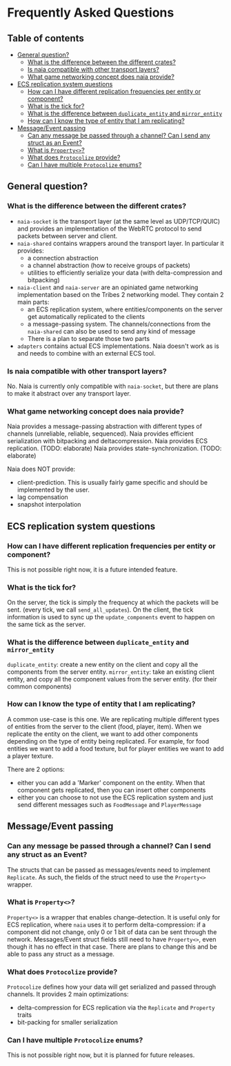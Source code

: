 # Frequently Asked Questions

## Table of contents

<!-- TOC -->
  * [General question?](#general-question)
    * [What is the difference between the different crates?](#what-is-the-difference-between-the-different-crates)
    * [Is naia compatible with other transport layers?](#is-naia-compatible-with-other-transport-layers)
    * [What game networking concept does naia provide?](#what-game-networking-concept-does-naia-provide)
  * [ECS replication system questions](#ecs-replication-system-questions)
    * [How can I have different replication frequencies per entity or component?](#how-can-i-have-different-replication-frequencies-per-entity-or-component)
    * [What is the tick for?](#what-is-the-tick-for)
    * [What is the difference between `duplicate_entity` and `mirror_entity`](#what-is-the-difference-between-duplicateentity-and-mirrorentity)
    * [How can I know the type of entity that I am replicating?](#how-can-i-know-the-type-of-entity-that-i-am-replicating)
  * [Message/Event passing](#messageevent-passing)
    * [Can any message be passed through a channel? Can I send any struct as an Event?](#can-any-message-be-passed-through-a-channel-can-i-send-any-struct-as-an-event)
    * [What is `Property<>`?](#what-is-property-)
    * [What does `Protocolize` provide?](#what-does-protocolize-provide)
    * [Can I have multiple `Protocolize` enums?](#can-i-have-multiple-protocolize-enums)
<!-- TOC -->

## General question?

### What is the difference between the different crates?

- `naia-socket` is the transport layer (at the same level as UDP/TCP/QUIC) and provides an implementation of the WebRTC protocol to send packets between server and client.
- `naia-shared` contains wrappers around the transport layer. In particular it provides: 
  - a connection abstraction
  - a channel abstraction (how to receive groups of packets)
  - utilities to efficiently serialize your data (with delta-compression and bitpacking)
- `naia-client` and `naia-server` are an opiniated game networking implementation based on the Tribes 2 networking model. They contain 2 main parts:
  - an ECS replication system, where entities/components on the server get automatically replicated to the clients
  - a message-passing system. The channels/connections from the `naia-shared` can also be used to send any kind of message
  - There is a plan to separate those two parts
- `adapters` contains actual ECS implementations. Naia doesn't work as is and needs to combine with an external ECS tool.

### Is naia compatible with other transport layers?

No. Naia is currently only compatible with `naia-socket`, but there are plans to make it abstract over any transport layer.

### What game networking concept does naia provide?

Naia provides a message-passing abstraction with different types of channels (unreliable, reliable, sequenced).
Naia provides efficient serialization with bitpacking and deltacompression.
Naia provides ECS replication. (TODO: elaborate)
Naia provides state-synchronization. (TODO: elaborate)

Naia does NOT provide:
- client-prediction. This is usually fairly game specific and should be implemented by the user.
- lag compensation
- snapshot interpolation


## ECS replication system questions

### How can I have different replication frequencies per entity or component?

This is not possible right now, it is a future intended feature.

### What is the tick for?

On the server, the tick is simply the frequency at which the packets will be sent. (every tick, we call `send_all_updates`).
On the client, the tick information is used to sync up the `update_components` event to happen on the same tick as the server.

### What is the difference between `duplicate_entity` and `mirror_entity`

`duplicate_entity`: create a new entity on the client and copy all the components from the server entity.
`mirror_entity`: take an existing client entity, and copy all the component values from the server entity. (for their common components)

### How can I know the type of entity that I am replicating?

A common use-case is this one. We are replicating multiple different types of entities from the server to the client (food, player, item).
When we replicate the entity on the client, we want to add other components depending on the type of entity being replicated.
For example, for food entities we want to add a food texture, but for player entities we want to add a player texture.

There are 2 options:
- either you can add a 'Marker' component on the entity. When that component gets replicated, then you can insert other components
- either you can choose to not use the ECS replication system and just send different messages such as `FoodMessage` and `PlayerMessage`


## Message/Event passing

### Can any message be passed through a channel? Can I send any struct as an Event?

The structs that can be passed as messages/events need to implement `Replicate`. As such, the fields of the struct need to use the `Property<>` wrapper.

### What is `Property<>`?

`Property<>` is a wrapper that enables change-detection. It is useful only for ECS replication, where `naia` uses it to perform delta-compression: if a component did not change, only 0 or 1 bit of data can be sent through the network.
Messages/Event struct fields still need to have `Property<>`, even though it has no effect in that case.
There are plans to change this and be able to pass any struct as a message.

### What does `Protocolize` provide?

`Protocolize` defines how your data will get serialized and passed through channels.
It provides 2 main optimizations:
- delta-compression for ECS replication via the `Replicate` and `Property` traits
- bit-packing for smaller serialization

### Can I have multiple `Protocolize` enums?

This is not possible right now, but it is planned for future releases.
